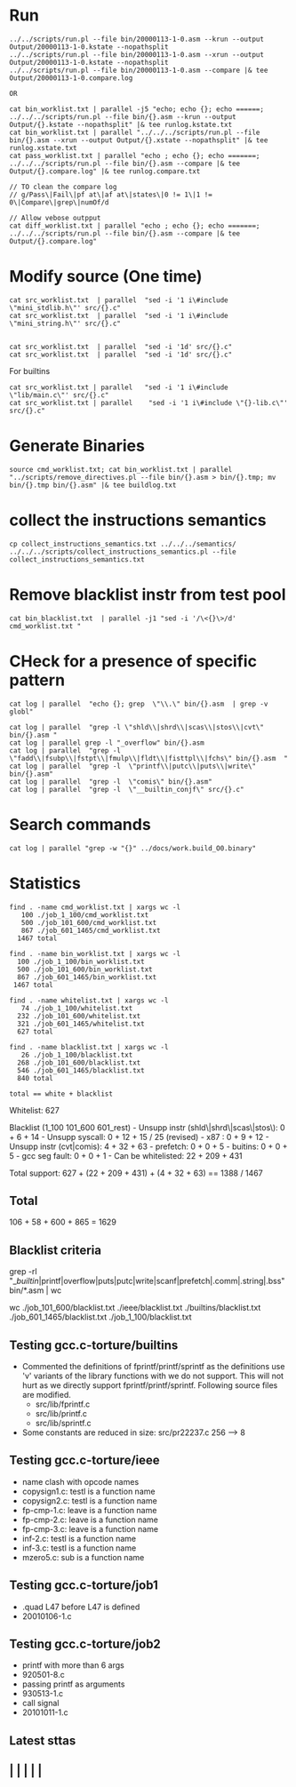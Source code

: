 # Run
```
../../scripts/run.pl --file bin/20000113-1-0.asm --krun --output Output/20000113-1-0.kstate --nopathsplit
../../scripts/run.pl --file bin/20000113-1-0.asm --xrun --output Output/20000113-1-0.kstate --nopathsplit
../../scripts/run.pl --file bin/20000113-1-0.asm --compare |& tee Output/20000113-1-0.compare.log

OR

cat bin_worklist.txt | parallel -j5 "echo; echo {}; echo ======; ../../../scripts/run.pl --file bin/{}.asm --krun --output Output/{}.kstate --nopathsplit" |& tee runlog.kstate.txt
cat bin_worklist.txt | parallel "../../../scripts/run.pl --file bin/{}.asm --xrun --output Output/{}.xstate --nopathsplit" |& tee runlog.xstate.txt
cat pass_worklist.txt | parallel "echo ; echo {}; echo =======;  ../../../scripts/run.pl --file bin/{}.asm --compare |& tee Output/{}.compare.log" |& tee runlog.compare.txt

// TO clean the compare log
// g/Pass\|Fail\|pf at\|af at\|states\|0 != 1\|1 != 0\|Compare\|grep\|numOf/d

// Allow vebose outpput
cat diff_worklist.txt | parallel "echo ; echo {}; echo =======;  ../../../scripts/run.pl --file bin/{}.asm --compare |& tee Output/{}.compare.log"
```

# Modify source (One time)
```
cat src_worklist.txt  | parallel  "sed -i '1 i\#include \"mini_stdlib.h\"' src/{}.c" 
cat src_worklist.txt  | parallel  "sed -i '1 i\#include \"mini_string.h\"' src/{}.c" 


cat src_worklist.txt  | parallel  "sed -i '1d' src/{}.c"
cat src_worklist.txt  | parallel  "sed -i '1d' src/{}.c"
```

For builtins
```
cat src_worklist.txt | parallel   "sed -i '1 i\#include \"lib/main.c\"' src/{}.c"
cat src_worklist.txt | parallel    "sed -i '1 i\#include \"{}-lib.c\"' src/{}.c"
```

# Generate Binaries
```
source cmd_worklist.txt; cat bin_worklist.txt | parallel "../scripts/remove_directives.pl --file bin/{}.asm > bin/{}.tmp; mv bin/{}.tmp bin/{}.asm" |& tee buildlog.txt
```

# collect the instructions semantics
```
cp collect_instructions_semantics.txt ../../../semantics/
../../../scripts/collect_instructions_semantics.pl --file collect_instructions_semantics.txt
```

# Remove blacklist instr from test pool
```
cat bin_blacklist.txt  | parallel -j1 "sed -i '/\<{}\>/d' cmd_worklist.txt "
```

# CHeck for a presence of specific pattern
```
cat log | parallel  "echo {}; grep  \"\\.\" bin/{}.asm  | grep -v globl"

cat log | parallel  "grep -l \"shld\\|shrd\\|scas\\|stos\\|cvt\" bin/{}.asm "
cat log | parallel grep -l "_overflow" bin/{}.asm
cat log | parallel  "grep -l  \"fadd\\|fsubp\\|fstpt\\|fmulp\\|fldt\\|fisttpl\\|fchs\" bin/{}.asm  "
cat log | parallel  "grep -l  \"printf\\|putc\\|puts\\|write\" bin/{}.asm"
cat log | parallel  "grep -l  \"comis\" bin/{}.asm"
cat log | parallel  "grep -l  \"__builtin_conjf\" src/{}.c"
```

# Search commands
```
cat log | parallel "grep -w "{}" ../docs/work.build_O0.binary"
```

# Statistics
  ```
  find . -name cmd_worklist.txt | xargs wc -l
     100 ./job_1_100/cmd_worklist.txt
     500 ./job_101_600/cmd_worklist.txt
     867 ./job_601_1465/cmd_worklist.txt
    1467 total
  
  find . -name bin_worklist.txt | xargs wc -l
    100 ./job_1_100/bin_worklist.txt
    500 ./job_101_600/bin_worklist.txt
    867 ./job_601_1465/bin_worklist.txt
   1467 total
  
  find . -name whitelist.txt | xargs wc -l
     74 ./job_1_100/whitelist.txt
    232 ./job_101_600/whitelist.txt
    321 ./job_601_1465/whitelist.txt
    627 total
   
  find . -name blacklist.txt | xargs wc -l
     26 ./job_1_100/blacklist.txt
    268 ./job_101_600/blacklist.txt
    546 ./job_601_1465/blacklist.txt
    840 total
  
  total == white + blacklist  
  ```
  
  
  Whitelist: 627
  
  Blacklist (1_100 101_600 601_rest)
    - Unsupp instr (shld\\|shrd\\|scas\\|stos\\): 0 + 6 +  14
    - Unsupp syscall:                             0 + 12 + 15 / 25 (revised)
    - x87 :                                       0 + 9 +  12
    - Unsupp instr (cvt|comis):                   4 + 32 + 63
    - prefetch:                                   0 + 0  + 5
    - buitins:                                    0 + 0  + 5
    - gcc seg fault:                              0 + 0  + 1
    - Can be whitelisted:                         22 + 209 + 431
  
  
  Total support:  627 +  (22 + 209 + 431) + (4 + 32 + 63) == 1388 / 1467                                           

## Total
106 + 58 + 600 + 865
= 1629

## Blacklist criteria
grep -rl "__builtin_\|printf\|overflow\|puts\|putc\|write\|scanf\|prefetch\|\.comm\|\.string\|\.bss" bin/*.asm  | wc

wc ./job_101_600/blacklist.txt ./ieee/blacklist.txt ./builtins/blacklist.txt ./job_601_1465/blacklist.txt ./job_1_100/blacklist.txt



## Testing gcc.c-torture/builtins
 - Commented the definitions of fprintf/printf/sprintf as
    the definitions use 'v' variants of the library functions with we do not support.
    This will not hurt as we directly support  fprintf/printf/sprintf.
    Following source files are modified.
      - src/lib/fprintf.c
      - src/lib/printf.c
      - src/lib/sprintf.c
 - Some constants are reduced in size: src/pr22237.c 256 --> 8

## Testing gcc.c-torture/ieee
 - name clash with opcode names
  - copysign1.c: testl is a function name
  - copysign2.c: testl is a function name
  - fp-cmp-1.c: leave is a function name
  - fp-cmp-2.c: leave is a function name
  - fp-cmp-3.c: leave is a function name
  - inf-2.c: testl is a function name
  - inf-3.c: testl is a function name
  - mzero5.c: sub is a function name

## Testing gcc.c-torture/job1
 - .quad L47 before L47 is defined
  - 20010106-1.c

## Testing gcc.c-torture/job2
 - printf with more than 6 args
  - 920501-8.c
 - passing printf as arguments
  - 930513-1.c
 - call signal
  - 20101011-1.c

## Latest sttas
|   |   |  |  |
------


